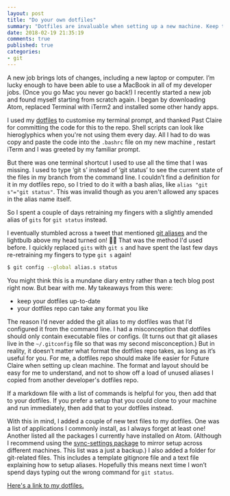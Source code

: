 ```yaml
---
layout: post
title: "Do your own dotfiles"
summary: "Dotfiles are invaluable when setting up a new machine. Keep them in a format that's easy to understand for you rather than forked from a rockstar developer hero."
date: 2018-02-19 21:35:19
comments: true
published: true
categories:
- git
---
```


A new job brings lots of changes, including a new laptop or computer. I’m lucky enough to have been able to use a MacBook in all of my developer jobs. (Once you go Mac you never go back!) I recently started a new job and found myself starting from scratch again. I began by downloading Atom, replaced Terminal with iTerm2 and installed some other handy apps.

I used my [dotfiles](https://github.com/claireparker/dotfiles) to customise my terminal prompt, and thanked Past Claire for committing the code for this to the repo. Shell scripts can look like hieroglyphics when you're not using them every day. All I had to do was copy and paste the code into the `.bashrc` file on my new machine , restart iTerm and I was greeted by my familiar prompt.

But there was one terminal shortcut I used to use all the time that I was missing. I used to type ‘git s’ instead of ‘git status’ to see the current state of the files in my branch from the command line. I couldn’t find a definition for it in my dotfiles repo, so I tried to do it with a bash alias, like `alias "git s"="git status"`. This was invalid though as you aren't allowed any spaces in the alias name itself.

So I spent a couple of days retraining my fingers with a slightly amended alias of `gits` for `git status` instead.

I eventually stumbled across a tweet that mentioned [git aliases](https://git-scm.com/book/en/v2/Git-Basics-Git-Aliases) and the lightbulb above my head turned on! 🤔💡 That was the method I'd used before. I quickly replaced `gits` with `git s` and have spent the last few days re-retraining my fingers to type `git s` again!

```sh
$ git config --global alias.s status
```

You might think this is a mundane diary entry rather than a tech blog post right now. But bear with me. My takeaways from this were:

- keep your dotfiles up-to-date
- your dotfiles repo can take any format you like

The reason I’d never added the git alias to my dotfiles was that I’d configured it from the command line. I had a misconception that dotfiles should only contain executable files or configs. (It turns out that git aliases live in the `~/.gitconfig` file so that was my second misconception.) But in reality, it doesn’t matter what format the dotfiles repo takes, as long as it’s useful for you. For me, a dotfiles repo should make life easier for Future Claire when setting up clean machine. The format and layout should be easy for me to understand, and not to show off a load of unused aliases I copied from another developer's dotfiles repo.

If a markdown file with a list of commands is helpful for you, then add that to your dotfiles. If you prefer a setup that you could clone to your machine and run immediately, then add that to your dotfiles instead.

With this in mind, I added a couple of new text files to my dotfiles. One was a list of applications I commonly install, as I always forget at least one! Another listed all the packages I currently have installed on Atom. (Although I recommend using the [sync-settings package](https://atom.io/packages/sync-settings) to mirror setup across different machines. This list was a just a backup.) I also added a folder for git-related files. This includes a template gitignore file and a text file explaining how to setup aliases. Hopefully this means next time I won’t spend days typing out the wrong command for `git status`.

[Here's a link to my dotfiles.](https://github.com/claireparker/dotfiles)